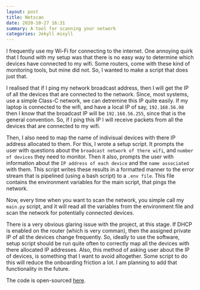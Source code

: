 ```yaml
---
layout: post
title: Netscan
date: 2020-10-27 16:31
summary: A tool for scanning your network
categories: Jekyll mixyll
---
```


I frequently use my Wi-Fi for connecting to the internet. One annoying quirk that I found with my setup was that there is no easy way to determine which devices have connected to my wifi. Some routers, come with these kind of monitoring tools, but mine did not. So, I wanted to make a script that does just that.

I realised that if I ping my network broadcast address, then I will get the IP of all the devices that are connected to the network. Since, most systems, use a simple Class-C network, we can detremine this IP quite easily. If my laptop is connected to the wifi, and have a local IP of say, `192.168.56.98` then I know that the broadcast IP will be `192.168.56.255`, since that is the general convention. So, if I ping this IP I will receive packets from all the devices that are connected to my wifi.

Then, I also need to map the name of indivisual devices with there IP address allocated to them. For this, I wrote a setup script. It prompts the user with questions about the `broadcast network of there wifi`, and `number of devices` they need to monitor. Then it also, prompts the user with information about the `IP address of each device` and the `name associated` with them. This script writes these results in a formatted manner to the error stream that is pipelined (using a bash script) to a `.env file`. This file contains the environment variables for the main script, that pings the network. 

Now, every time when you want to scan the network, you simple call my `main.py` script, and it will read all the variables from the environment file and scan the network for potentially connected devices.

There is a very obvious glaring issue with the project, at this stage. If DHCP is enabled on the router (which is very comman), then the assigned private IP of all the devices change frequently. So, ideally to use the software, setup script should be run quite often to correctly map all the devices with there allocated IP addresses. Also, this method of asking user about the IP of devices, is something that I want to avoid altogether. Some script to do this will reduce the onboarding friction a lot. I am planning to add that functionality in the future.

The code is open-sourced <a href="https://github.com/kartikeytewari/Netscanning">here</a>.